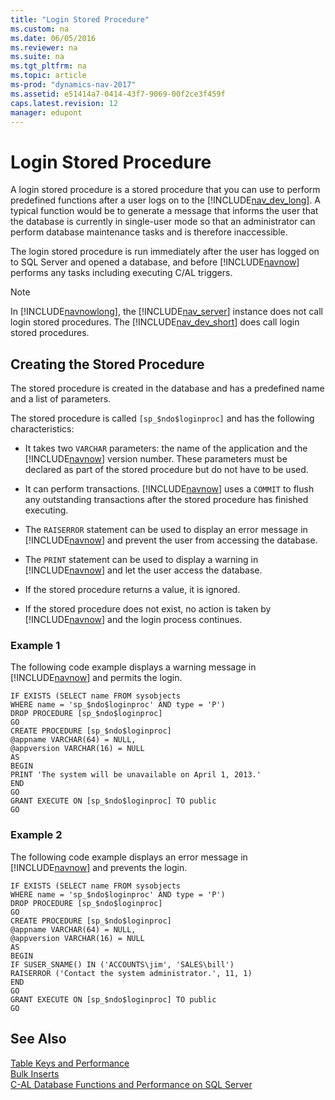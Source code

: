 ```yaml
---
title: "Login Stored Procedure"
ms.custom: na
ms.date: 06/05/2016
ms.reviewer: na
ms.suite: na
ms.tgt_pltfrm: na
ms.topic: article
ms-prod: "dynamics-nav-2017"
ms.assetid: e51414a7-0414-43f7-9069-00f2ce3f459f
caps.latest.revision: 12
manager: edupont
---
```

# Login Stored Procedure
A login stored procedure is a stored procedure that you can use to perform predefined functions after a user logs on to the [!INCLUDE[nav_dev_long](includes/nav_dev_long_md.md)]. A typical function would be to generate a message that informs the user that the database is currently in single\-user mode so that an administrator can perform database maintenance tasks and is therefore inaccessible.  
  
 The login stored procedure is run immediately after the user has logged on to SQL Server and opened a database, and before [!INCLUDE[navnow](includes/navnow_md.md)] performs any tasks including executing C\/AL triggers.  
  
> [!NOTE]  
>  In [!INCLUDE[navnowlong](includes/navnowlong_md.md)], the [!INCLUDE[nav_server](includes/nav_server_md.md)] instance does not call login stored procedures. The [!INCLUDE[nav_dev_short](includes/nav_dev_short_md.md)] does call login stored procedures.  
  
## Creating the Stored Procedure  
 The stored procedure is created in the database and has a predefined name and a list of parameters.  
  
 The stored procedure is called `[sp_$ndo$loginproc]` and has the following characteristics:  
  
-   It takes two `VARCHAR` parameters: the name of the application and the [!INCLUDE[navnow](includes/navnow_md.md)] version number. These parameters must be declared as part of the stored procedure but do not have to be used.  
  
-   It can perform transactions. [!INCLUDE[navnow](includes/navnow_md.md)] uses a `COMMIT` to flush any outstanding transactions after the stored procedure has finished executing.  
  
-   The `RAISERROR` statement can be used to display an error message in [!INCLUDE[navnow](includes/navnow_md.md)] and prevent the user from accessing the database.  
  
-   The `PRINT` statement can be used to display a warning in [!INCLUDE[navnow](includes/navnow_md.md)] and let the user access the database.  
  
-   If the stored procedure returns a value, it is ignored.  
  
-   If the stored procedure does not exist, no action is taken by [!INCLUDE[navnow](includes/navnow_md.md)] and the login process continues.  
  
### Example 1  
 The following code example displays a warning message in [!INCLUDE[navnow](includes/navnow_md.md)] and permits the login.  
  
```  
IF EXISTS (SELECT name FROM sysobjects  
WHERE name = 'sp_$ndo$loginproc' AND type = 'P')  
DROP PROCEDURE [sp_$ndo$loginproc]  
GO  
CREATE PROCEDURE [sp_$ndo$loginproc]  
@appname VARCHAR(64) = NULL,  
@appversion VARCHAR(16) = NULL  
AS  
BEGIN  
PRINT 'The system will be unavailable on April 1, 2013.'  
END  
GO  
GRANT EXECUTE ON [sp_$ndo$loginproc] TO public  
GO  
```  
  
### Example 2  
 The following code example displays an error message in [!INCLUDE[navnow](includes/navnow_md.md)] and prevents the login.  
  
```  
IF EXISTS (SELECT name FROM sysobjects  
WHERE name = 'sp_$ndo$loginproc' AND type = 'P')  
DROP PROCEDURE [sp_$ndo$loginproc]  
GO  
CREATE PROCEDURE [sp_$ndo$loginproc]  
@appname VARCHAR(64) = NULL,  
@appversion VARCHAR(16) = NULL  
AS  
BEGIN  
IF SUSER_SNAME() IN ('ACCOUNTS\jim', 'SALES\bill')  
RAISERROR ('Contact the system administrator.', 11, 1)  
END  
GO  
GRANT EXECUTE ON [sp_$ndo$loginproc] TO public  
GO  
```  
  
## See Also  
 [Table Keys and Performance](Table-Keys-and-Performance.md)   
 [Bulk Inserts](Bulk-Inserts.md)   
 [C\-AL Database Functions and Performance on SQL Server](C-AL-Database-Functions-and-Performance-on-SQL-Server.md)